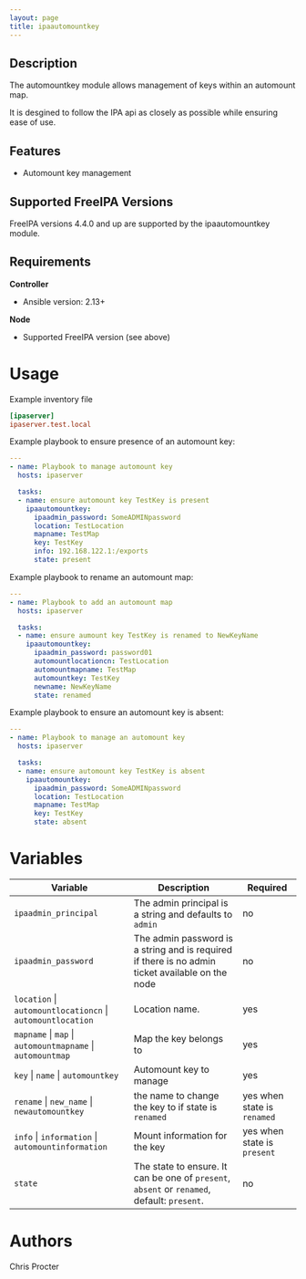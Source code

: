 ```yaml
---
layout: page
title: ipaautomountkey
---
```


Description
-----------

The automountkey module allows management of keys within an automount map.

It is desgined to follow the IPA api as closely as possible while ensuring ease of use.


Features
--------
* Automount key management

Supported FreeIPA Versions
--------------------------

FreeIPA versions 4.4.0 and up are supported by the ipaautomountkey module.

Requirements
------------
**Controller**
* Ansible version: 2.13+

**Node**
* Supported FreeIPA version (see above)


Usage
=====

Example inventory file

```ini
[ipaserver]
ipaserver.test.local
```


Example playbook to ensure presence of an automount key:

```yaml
---
- name: Playbook to manage automount key
  hosts: ipaserver

  tasks:
  - name: ensure automount key TestKey is present
    ipaautomountkey:
      ipaadmin_password: SomeADMINpassword
      location: TestLocation
      mapname: TestMap
      key: TestKey
      info: 192.168.122.1:/exports
      state: present
```

Example playbook to rename an automount map:

```yaml
---
- name: Playbook to add an automount map
  hosts: ipaserver

  tasks:
  - name: ensure aumount key TestKey is renamed to NewKeyName
    ipaautomountkey:
      ipaadmin_password: password01
      automountlocationcn: TestLocation
      automountmapname: TestMap
      automountkey: TestKey
      newname: NewKeyName
      state: renamed
```

Example playbook to ensure an automount key is absent:

```yaml
---
- name: Playbook to manage an automount key
  hosts: ipaserver

  tasks:
  - name: ensure automount key TestKey is absent
    ipaautomountkey:
      ipaadmin_password: SomeADMINpassword
      location: TestLocation
      mapname: TestMap
      key: TestKey
      state: absent
```


Variables
=========

Variable | Description | Required
-------- | ----------- | --------
`ipaadmin_principal` | The admin principal is a string and defaults to `admin` | no
`ipaadmin_password` | The admin password is a string and is required if there is no admin ticket available on the node | no
`location` \| `automountlocationcn` \| `automountlocation` | Location name. | yes
`mapname` \|  `map` \| `automountmapname` \| `automountmap` | Map the key belongs to | yes
`key` \| `name` \| `automountkey` | Automount key to manage | yes
`rename` \| `new_name` \| `newautomountkey` | the name to change the key to if state is `renamed` | yes when state is `renamed`
`info` \| `information` \| `automountinformation` | Mount information for the key | yes when state is `present`
`state` | The state to ensure. It can be one of `present`, `absent` or `renamed`, default: `present`. | no

Authors
=======

Chris Procter
